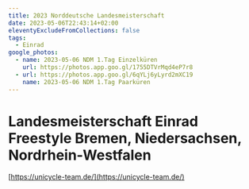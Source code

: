 ```yaml
---
title: 2023 Norddeutsche Landesmeisterschaft
date: 2023-05-06T22:43:14+02:00
eleventyExcludeFromCollections: false
tags:
  - Einrad
google_photos:
  - name: 2023-05-06 NDM 1.Tag Einzelküren
    url: https://photos.app.goo.gl/1755DTVrMqd4eP7r8
  - url: https://photos.app.goo.gl/6qYLj6yLyrd2mXC19
    name: 2023-05-06 NDM 1.Tag Paarküren
---
```

# Landesmeisterschaft Einrad Freestyle Bremen, Niedersachsen, Nordrhein-Westfalen

[https://unicycle-team.de/](https://unicycle-team.de/)
